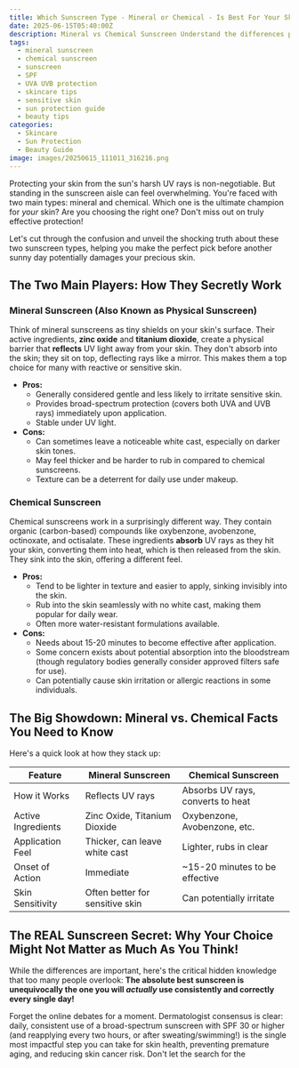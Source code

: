 ```yaml
---
title: Which Sunscreen Type - Mineral or Chemical - Is Best For Your Skin?
date: 2025-06-15T05:40:00Z
description: Mineral vs Chemical Sunscreen Understand the differences pros cons and find out which type offers the best sun protection for your unique skin.
tags:
  - mineral sunscreen
  - chemical sunscreen
  - sunscreen
  - SPF
  - UVA UVB protection
  - skincare tips
  - sensitive skin
  - sun protection guide
  - beauty tips
categories:
  - Skincare
  - Sun Protection
  - Beauty Guide
image: images/20250615_111011_316216.png
---
```


Protecting your skin from the sun's harsh UV rays is non-negotiable. But standing in the sunscreen aisle can feel overwhelming. You're faced with two main types: mineral and chemical. Which one is the ultimate champion for *your* skin? Are you choosing the right one? Don't miss out on truly effective protection!

Let's cut through the confusion and unveil the shocking truth about these two sunscreen types, helping you make the perfect pick before another sunny day potentially damages your precious skin.

## The Two Main Players: How They Secretly Work

### Mineral Sunscreen (Also Known as Physical Sunscreen)

Think of mineral sunscreens as tiny shields on your skin's surface. Their active ingredients, **zinc oxide** and **titanium dioxide**, create a physical barrier that **reflects** UV light away from your skin. They don't absorb into the skin; they sit on top, deflecting rays like a mirror. This makes them a top choice for many with reactive or sensitive skin.

*   **Pros:**
    *   Generally considered gentle and less likely to irritate sensitive skin.
    *   Provides broad-spectrum protection (covers both UVA and UVB rays) immediately upon application.
    *   Stable under UV light.
*   **Cons:**
    *   Can sometimes leave a noticeable white cast, especially on darker skin tones.
    *   May feel thicker and be harder to rub in compared to chemical sunscreens.
    *   Texture can be a deterrent for daily use under makeup.

### Chemical Sunscreen

Chemical sunscreens work in a surprisingly different way. They contain organic (carbon-based) compounds like oxybenzone, avobenzone, octinoxate, and octisalate. These ingredients **absorb** UV rays as they hit your skin, converting them into heat, which is then released from the skin. They sink into the skin, offering a different feel.

*   **Pros:**
    *   Tend to be lighter in texture and easier to apply, sinking invisibly into the skin.
    *   Rub into the skin seamlessly with no white cast, making them popular for daily wear.
    *   Often more water-resistant formulations available.
*   **Cons:**
    *   Needs about 15-20 minutes to become effective after application.
    *   Some concern exists about potential absorption into the bloodstream (though regulatory bodies generally consider approved filters safe for use).
    *   Can potentially cause skin irritation or allergic reactions in some individuals.

## The Big Showdown: Mineral vs. Chemical Facts You Need to Know

Here's a quick look at how they stack up:

| Feature         | Mineral Sunscreen            | Chemical Sunscreen           |
|-----------------|------------------------------|------------------------------|
| How it Works    | Reflects UV rays             | Absorbs UV rays, converts to heat |
| Active Ingredients | Zinc Oxide, Titanium Dioxide | Oxybenzone, Avobenzone, etc. |
| Application Feel | Thicker, can leave white cast | Lighter, rubs in clear       |
| Onset of Action | Immediate                    | ~15-20 minutes to be effective |
| Skin Sensitivity | Often better for sensitive skin | Can potentially irritate     |

## The REAL Sunscreen Secret: Why Your Choice Might Not Matter as Much As You Think!

While the differences are important, here's the critical hidden knowledge that too many people overlook: **The absolute best sunscreen is unequivocally the one you will *actually* use consistently and correctly every single day!**

Forget the online debates for a moment. Dermatologist consensus is clear: daily, consistent use of a broad-spectrum sunscreen with SPF 30 or higher (and reapplying every two hours, or after sweating/swimming!) is the single most impactful step you can take for skin health, preventing premature aging, and reducing skin cancer risk. Don't let the search for the 

